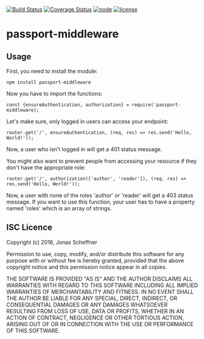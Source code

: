 [![Build Status](https://travis-ci.org/jscheffner/passport-middleware.svg?branch=master)](https://travis-ci.org/jscheffner/passport-middleware) [![Coverage Status](https://coveralls.io/repos/github/jscheffner/passport-middleware/badge.svg?branch=master)](https://coveralls.io/github/jscheffner/passport-middleware?branch=master) [![node](https://img.shields.io/node/v/passport-middleware.svg)]() [![license](https://img.shields.io/npm/l/passport-middleware.svg)](https://github.com/jscheffner/passport-middleware#isc-licence)
# passport-middleware

## Usage

First, you need to install the module:

```
npm install passport-middleware
```

Now you have to import the functions:
```
const {ensureAuthentication, authorization} = require('passport-middleware);
```

Let's make sure, only logged in users can access your endpoint:

```
router.get('/', ensureAuthentication, (req, res) => res.send('Hello, World!'));
```
Now, a user who isn't logged in will get a 401 status message.

You might also want to prevent people from accessing your resource if they don't have the appropriate role:

```
router.get('/', authorization(['author', 'reader']), (req. res) => res.send('Hello, World!'));
```

Now, a user with none of the roles 'author' or 'reader' will get a 403 status message. If you want to use this function, your user has to have a property named 'roles' which is an array of strings.

## ISC Licence

Copyright (c) 2016, Jonas Scheffner

Permission to use, copy, modify, and/or distribute this software for any purpose with or without fee is hereby granted, provided that the above copyright notice and this permission notice appear in all copies.

THE SOFTWARE IS PROVIDED "AS IS" AND THE AUTHOR DISCLAIMS ALL WARRANTIES WITH REGARD TO THIS SOFTWARE INCLUDING ALL IMPLIED WARRANTIES OF MERCHANTABILITY AND FITNESS. IN NO EVENT SHALL THE AUTHOR BE LIABLE FOR ANY SPECIAL, DIRECT, INDIRECT, OR CONSEQUENTIAL DAMAGES OR ANY DAMAGES WHATSOEVER RESULTING FROM LOSS OF USE, DATA OR PROFITS, WHETHER IN AN ACTION OF CONTRACT, NEGLIGENCE OR OTHER TORTIOUS ACTION, ARISING OUT OF OR IN CONNECTION WITH THE USE OR PERFORMANCE OF THIS SOFTWARE.